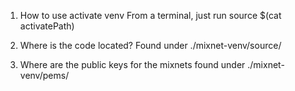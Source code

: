 1. How to use activate venv
	From a terminal, just run source $(cat activatePath)

2. Where is the code located?
	Found under ./mixnet-venv/source/

3. Where are the public keys for the mixnets
	found under ./mixnet-venv/pems/
